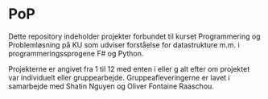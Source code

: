 # PoP
Dette repository indeholder projekter forbundet til kurset Programmering og Problemløsning på KU som udviser forståelse for datastrukture m.m. i programmeringssprogene F# og Python.
 
Projekterne er angivet fra 1 til 12 med enten i eller g alt efter om projektet var individuelt eller gruppearbejde. Gruppeafleveringerne er lavet i samarbejde med Shatin Nguyen og Oliver Fontaine Raaschou.
